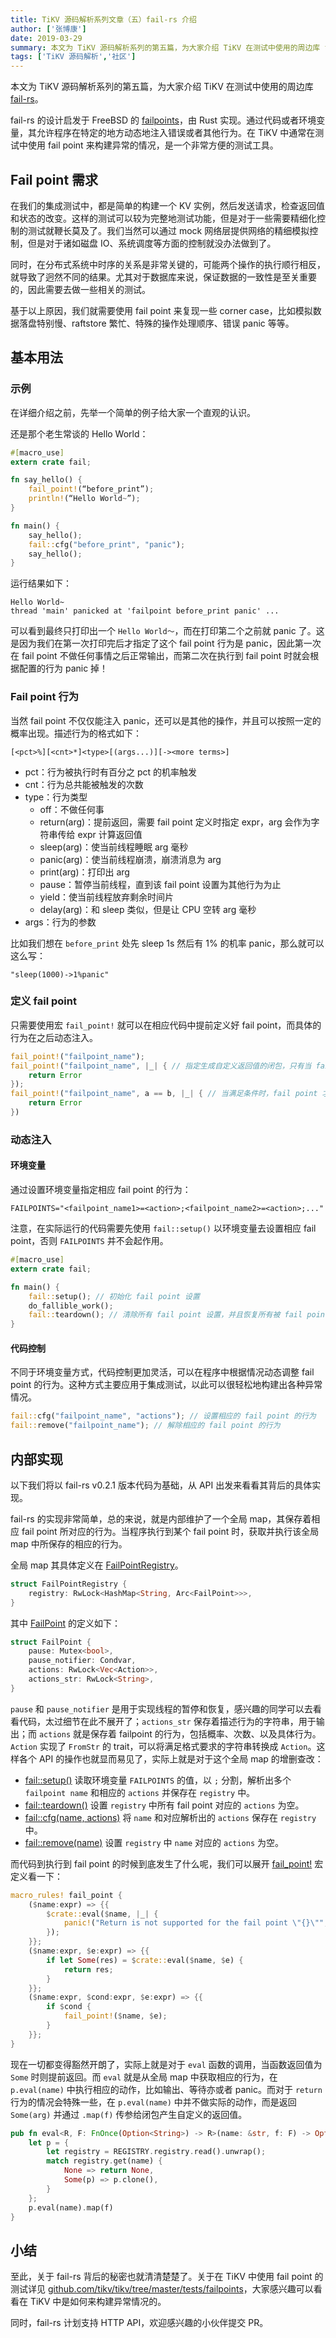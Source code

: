 ```yaml
---
title: TiKV 源码解析系列文章（五）fail-rs 介绍
author: ['张博康']
date: 2019-03-29
summary: 本文为 TiKV 源码解析系列的第五篇，为大家介绍 TiKV 在测试中使用的周边库 fail-rs。
tags: ['TiKV 源码解析','社区']
---
```


本文为 TiKV 源码解析系列的第五篇，为大家介绍 TiKV 在测试中使用的周边库 [fail-rs](https://github.com/pingcap/fail-rs)。

fail-rs 的设计启发于 FreeBSD 的 [failpoints](https://www.freebsd.org/cgi/man.cgi?query=fail)，由 Rust 实现。通过代码或者环境变量，其允许程序在特定的地方动态地注入错误或者其他行为。在 TiKV 中通常在测试中使用 fail point 来构建异常的情况，是一个非常方便的测试工具。

## Fail point 需求

在我们的集成测试中，都是简单的构建一个 KV 实例，然后发送请求，检查返回值和状态的改变。这样的测试可以较为完整地测试功能，但是对于一些需要精细化控制的测试就鞭长莫及了。我们当然可以通过 mock 网络层提供网络的精细模拟控制，但是对于诸如磁盘 IO、系统调度等方面的控制就没办法做到了。

同时，在分布式系统中时序的关系是非常关键的，可能两个操作的执行顺行相反，就导致了迥然不同的结果。尤其对于数据库来说，保证数据的一致性是至关重要的，因此需要去做一些相关的测试。

基于以上原因，我们就需要使用 fail point 来复现一些 corner case，比如模拟数据落盘特别慢、raftstore 繁忙、特殊的操作处理顺序、错误 panic 等等。

## 基本用法

### 示例

在详细介绍之前，先举一个简单的例子给大家一个直观的认识。

还是那个老生常谈的 Hello World：

```rust
#[macro_use]
extern crate fail;

fn say_hello() {
    fail_point!(“before_print”);
    println!(“Hello World~”);
}

fn main() {
    say_hello();
    fail::cfg("before_print", "panic");
    say_hello();
}
```

运行结果如下：

```text
Hello World~
thread 'main' panicked at 'failpoint before_print panic' ...
```

可以看到最终只打印出一个 `Hello World～`，而在打印第二个之前就 panic 了。这是因为我们在第一次打印完后才指定了这个 fail point 行为是 panic，因此第一次在 fail point 不做任何事情之后正常输出，而第二次在执行到 fail point 时就会根据配置的行为 panic 掉！

### Fail point 行为

当然 fail point 不仅仅能注入 panic，还可以是其他的操作，并且可以按照一定的概率出现。描述行为的格式如下：

```
[<pct>%][<cnt>*]<type>[(args...)][-><more terms>]
```

+ pct：行为被执行时有百分之 pct 的机率触发
+ cnt：行为总共能被触发的次数
+ type：行为类型
    - off：不做任何事
    - return(arg)：提前返回，需要 fail point 定义时指定 expr，arg 会作为字符串传给 expr 计算返回值
    - sleep(arg)：使当前线程睡眠 arg 毫秒
    - panic(arg)：使当前线程崩溃，崩溃消息为 arg
    - print(arg)：打印出 arg
    - pause：暂停当前线程，直到该 fail point 设置为其他行为为止
    - yield：使当前线程放弃剩余时间片
    - delay(arg)：和 sleep 类似，但是让 CPU 空转 arg 毫秒
+ args：行为的参数

比如我们想在 `before_print` 处先 sleep 1s 然后有 1% 的机率 panic，那么就可以这么写：

```text
"sleep(1000)->1%panic"
```

### 定义 fail point

只需要使用宏 `fail_point!` 就可以在相应代码中提前定义好 fail point，而具体的行为在之后动态注入。

```rust
fail_point!("failpoint_name");
fail_point!("failpoint_name", |_| { // 指定生成自定义返回值的闭包，只有当 fail point 的行为为 return 时，才会调用该闭包并返回结果
    return Error
});
fail_point!("failpoint_name", a == b, |_| { // 当满足条件时，fail point 才被触发
    return Error
})
```

### 动态注入

#### 环境变量

通过设置环境变量指定相应 fail point 的行为：

```shell
FAILPOINTS="<failpoint_name1>=<action>;<failpoint_name2>=<action>;..."
```

注意，在实际运行的代码需要先使用 `fail::setup()` 以环境变量去设置相应 fail point，否则 `FAILPOINTS` 并不会起作用。

```rust
#[macro_use]
extern crate fail;

fn main() {
    fail::setup(); // 初始化 fail point 设置
    do_fallible_work();
    fail::teardown(); // 清除所有 fail point 设置，并且恢复所有被 fail point 暂停的线程
}
```

#### 代码控制

不同于环境变量方式，代码控制更加灵活，可以在程序中根据情况动态调整 fail point 的行为。这种方式主要应用于集成测试，以此可以很轻松地构建出各种异常情况。

```rust
fail::cfg("failpoint_name", "actions"); // 设置相应的 fail point 的行为
fail::remove("failpoint_name"); // 解除相应的 fail point 的行为
```

## 内部实现

以下我们将以 fail-rs v0.2.1 版本代码为基础，从 API 出发来看看其背后的具体实现。

fail-rs 的实现非常简单，总的来说，就是内部维护了一个全局 map，其保存着相应 fail point 所对应的行为。当程序执行到某个 fail point 时，获取并执行该全局 map 中所保存的相应的行为。

全局 map 其具体定义在 [FailPointRegistry](https://github.com/pingcap/fail-rs/blob/v0.2.1/src/lib.rs#L602)。

```rust
struct FailPointRegistry {
    registry: RwLock<HashMap<String, Arc<FailPoint>>>,
}
```

其中 [FailPoint](https://github.com/pingcap/fail-rs/blob/v0.2.1/src/lib.rs#L518) 的定义如下：

```rust
struct FailPoint {
    pause: Mutex<bool>,
    pause_notifier: Condvar,
    actions: RwLock<Vec<Action>>,
    actions_str: RwLock<String>,
}
```

`pause` 和 `pause_notifier` 是用于实现线程的暂停和恢复，感兴趣的同学可以去看看代码，太过细节在此不展开了；`actions_str` 保存着描述行为的字符串，用于输出；而 `actions` 就是保存着 failpoint 的行为，包括概率、次数、以及具体行为。`Action` 实现了 `FromStr` 的 trait，可以将满足格式要求的字符串转换成 `Action`。这样各个 API 的操作也就显而易见了，实际上就是对于这个全局 map 的增删查改：

+ [fail::setup()](https://github.com/pingcap/fail-rs/blob/v0.2.1/src/lib.rs#L628) 读取环境变量 `FAILPOINTS` 的值，以 `;` 分割，解析出多个 `failpoint name` 和相应的 `actions` 并保存在 `registry` 中。
+ [fail::teardown()](https://github.com/pingcap/fail-rs/blob/v0.2.1/src/lib.rs#L729) 设置 `registry` 中所有 fail point 对应的 `actions` 为空。
+ [fail::cfg(name, actions)](https://github.com/pingcap/fail-rs/blob/v0.2.1/src/lib.rs#L729) 将 `name` 和对应解析出的 `actions` 保存在 `registry` 中。
+ [fail::remove(name)](https://github.com/pingcap/fail-rs/blob/v0.2.1/src/lib.rs#L729) 设置 `registry` 中 `name` 对应的 `actions` 为空。

而代码到执行到 fail point 的时候到底发生了什么呢，我们可以展开 [fail_point!](https://github.com/pingcap/fail-rs/blob/v0.2.1/src/lib.rs#L817) 宏定义看一下：

```rust
macro_rules! fail_point {
    ($name:expr) => {{
        $crate::eval($name, |_| {
            panic!("Return is not supported for the fail point \"{}\"", $name);
        });
    }};
    ($name:expr, $e:expr) => {{
        if let Some(res) = $crate::eval($name, $e) {
            return res;
        }
    }};
    ($name:expr, $cond:expr, $e:expr) => {{
        if $cond {
            fail_point!($name, $e);
        }
    }};
}
```

现在一切都变得豁然开朗了，实际上就是对于 `eval` 函数的调用，当函数返回值为 `Some` 时则提前返回。而 `eval` 就是从全局 map 中获取相应的行为，在 `p.eval(name)` 中执行相应的动作，比如输出、等待亦或者 panic。而对于 `return` 行为的情况会特殊一些，在 `p.eval(name)` 中并不做实际的动作，而是返回 `Some(arg)` 并通过 `.map(f)` 传参给闭包产生自定义的返回值。

```rust
pub fn eval<R, F: FnOnce(Option<String>) -> R>(name: &str, f: F) -> Option<R> {
    let p = {
        let registry = REGISTRY.registry.read().unwrap();
        match registry.get(name) {
            None => return None,
            Some(p) => p.clone(),
        }
    };
    p.eval(name).map(f)
}
```

## 小结

至此，关于 fail-rs 背后的秘密也就清清楚楚了。关于在 TiKV 中使用 fail point 的测试详见 [github.com/tikv/tikv/tree/master/tests/failpoints](https://github.com/tikv/tikv/tree/master/tests/failpoints)，大家感兴趣可以看看在 TiKV 中是如何来构建异常情况的。

同时，fail-rs 计划支持 HTTP API，欢迎感兴趣的小伙伴提交 PR。
